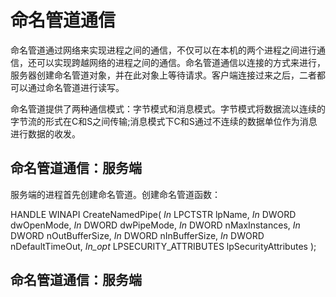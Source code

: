 # 命名管道通信

命名管道通过网络来实现进程之间的通信，不仅可以在本机的两个进程之间进行通信，还可以实现跨越网络的进程之间的通信。命名管道通信以连接的方式来进行，服务器创建命名管道对象，并在此对象上等待请求。客户端连接过来之后，二者都可以通过命名管道进行读写。

命名管道提供了两种通信模式：字节模式和消息模式。字节模式将数据流以连续的字节流的形式在C和S之间传输;消息模式下C和S通过不连续的数据单位作为消息进行数据的收发。

## 命名管道通信：服务端

服务端的进程首先创建命名管道。创建命名管道函数：

  HANDLE WINAPI CreateNamedPipe(
    _In_     LPCTSTR               lpName,
    _In_     DWORD                 dwOpenMode,
    _In_     DWORD                 dwPipeMode,
    _In_     DWORD                 nMaxInstances,
    _In_     DWORD                 nOutBufferSize,
    _In_     DWORD                 nInBufferSize,
    _In_     DWORD                 nDefaultTimeOut,
    _In_opt_ LPSECURITY_ATTRIBUTES lpSecurityAttributes
  );
  

## 命名管道通信：服务端
